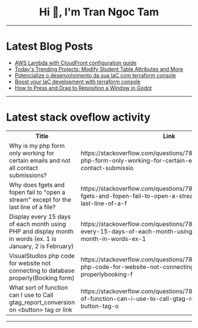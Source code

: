 <h1 align="center">Hi 👋, I'm Tran Ngoc Tam</h1>

---

# Latest Blog Posts 
<!-- BLOG-POST-LIST:START -->
- [AWS Lambda with CloudFront configuration guide](https://dev.to/rimutaka/aws-lambda-with-cloudfront-configuration-guide-27lj)
- [Today&#39;s Trending Projects: Modify Student Table Attributes and More](https://dev.to/labex/todays-trending-projects-modify-student-table-attributes-and-more-2ibc)
- [Potencialize o desenvolvimento da sua IaC com terraform console](https://dev.to/devsnasnuvens/potencialize-o-desenvolvimento-da-sua-iac-com-terraform-console-21jc)
- [Boost your IaC development with terraform console](https://dev.to/devsonclouds/boost-your-iac-development-with-terraform-console-332f)
- [How to Press and Drag to Reposition a Window in Godot](https://dev.to/dragonforge-dev/how-to-press-and-drag-to-reposition-a-window-in-godot-1i3l)
<!-- BLOG-POST-LIST:END -->

---

# Latest stack oveflow activity
<table>
  <tr><th>Title</th><th>Link</th></tr>
  <!-- STACKOVERFLOW:START --><tr><td>Why is my php form only working for certain emails and not all contact submissions?</td><td>https://stackoverflow.com/questions/78868818/why-is-my-php-form-only-working-for-certain-emails-and-not-all-contact-submissio</td></tr><tr><td>Why does fgets and fopen fail to &quot;open a stream&quot; except for the last line of a file?</td><td>https://stackoverflow.com/questions/78868689/why-does-fgets-and-fopen-fail-to-open-a-stream-except-for-the-last-line-of-a-f</td></tr><tr><td>Display every 15 days of each month using PHP and display month in words &lpar;ex. 1 is January, 2 is February&rpar;</td><td>https://stackoverflow.com/questions/78868438/display-every-15-days-of-each-month-using-php-and-display-month-in-words-ex-1</td></tr><tr><td>VisualStudios php code for website not connecting to database properly&lpar;Booking form&rpar;</td><td>https://stackoverflow.com/questions/78868425/visualstudios-php-code-for-website-not-connecting-to-database-properlybooking-f</td></tr><tr><td>What sort of function can I use to Call gtag_report_conversion on &lt;button&gt; tag or link</td><td>https://stackoverflow.com/questions/78868421/what-sort-of-function-can-i-use-to-call-gtag-report-conversion-on-button-tag-o</td></tr><!-- STACKOVERFLOW:END -->
</table>

---



